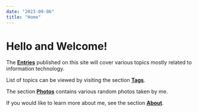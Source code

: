 ```yaml
---
date: "2023-09-06"
title: "Home"
---
```

# Hello and Welcome!
The **[Entries](/en/post/)** published on this site will cover various topics mostly related to information technology.

List of topics can be viewed by visiting the section **[Tags](/en/tags/)**.

The section **[Photos](/en/gallery/)** contains various random photos taken by me.

If you would like to learn more about me, see the section **[About](/en/about/)**.

